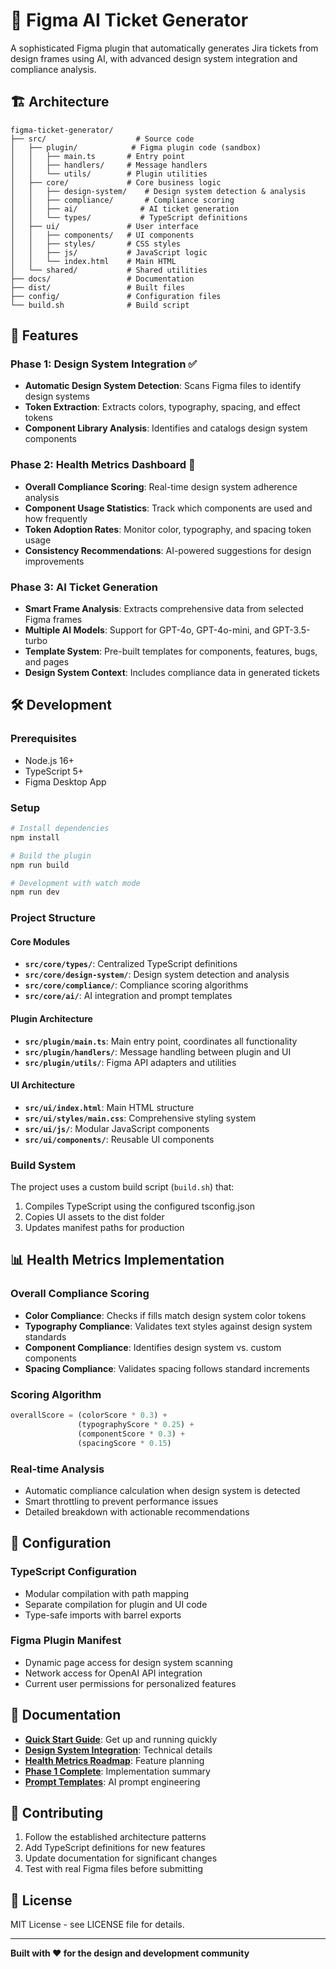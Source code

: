 # 🎨 Figma AI Ticket Generator

A sophisticated Figma plugin that automatically generates Jira tickets from design frames using AI, with advanced design system integration and compliance analysis.

## 🏗️ Architecture

```
figma-ticket-generator/
├── src/                    # Source code
│   ├── plugin/            # Figma plugin code (sandbox)
│   │   ├── main.ts       # Entry point
│   │   ├── handlers/     # Message handlers
│   │   └── utils/        # Plugin utilities
│   ├── core/             # Core business logic
│   │   ├── design-system/    # Design system detection & analysis
│   │   ├── compliance/       # Compliance scoring
│   │   ├── ai/              # AI ticket generation
│   │   └── types/           # TypeScript definitions
│   ├── ui/               # User interface
│   │   ├── components/   # UI components
│   │   ├── styles/       # CSS styles
│   │   ├── js/           # JavaScript logic
│   │   └── index.html    # Main HTML
│   └── shared/           # Shared utilities
├── docs/                 # Documentation
├── dist/                 # Built files
├── config/               # Configuration files
└── build.sh              # Build script
```

## 🚀 Features

### Phase 1: Design System Integration ✅
- **Automatic Design System Detection**: Scans Figma files to identify design systems
- **Token Extraction**: Extracts colors, typography, spacing, and effect tokens
- **Component Library Analysis**: Identifies and catalogs design system components

### Phase 2: Health Metrics Dashboard 🚧
- **Overall Compliance Scoring**: Real-time design system adherence analysis
- **Component Usage Statistics**: Track which components are used and how frequently
- **Token Adoption Rates**: Monitor color, typography, and spacing token usage
- **Consistency Recommendations**: AI-powered suggestions for design improvements

### Phase 3: AI Ticket Generation
- **Smart Frame Analysis**: Extracts comprehensive data from selected Figma frames
- **Multiple AI Models**: Support for GPT-4o, GPT-4o-mini, and GPT-3.5-turbo
- **Template System**: Pre-built templates for components, features, bugs, and pages
- **Design System Context**: Includes compliance data in generated tickets

## 🛠️ Development

### Prerequisites
- Node.js 16+
- TypeScript 5+
- Figma Desktop App

### Setup
```bash
# Install dependencies
npm install

# Build the plugin
npm run build

# Development with watch mode
npm run dev
```

### Project Structure

#### Core Modules
- **`src/core/types/`**: Centralized TypeScript definitions
- **`src/core/design-system/`**: Design system detection and analysis
- **`src/core/compliance/`**: Compliance scoring algorithms
- **`src/core/ai/`**: AI integration and prompt templates

#### Plugin Architecture
- **`src/plugin/main.ts`**: Main entry point, coordinates all functionality
- **`src/plugin/handlers/`**: Message handling between plugin and UI
- **`src/plugin/utils/`**: Figma API adapters and utilities

#### UI Architecture
- **`src/ui/index.html`**: Main HTML structure
- **`src/ui/styles/main.css`**: Comprehensive styling system
- **`src/ui/js/`**: Modular JavaScript components
- **`src/ui/components/`**: Reusable UI components

### Build System
The project uses a custom build script (`build.sh`) that:
1. Compiles TypeScript using the configured tsconfig.json
2. Copies UI assets to the dist folder
3. Updates manifest paths for production

## 📊 Health Metrics Implementation

### Overall Compliance Scoring
- **Color Compliance**: Checks if fills match design system color tokens
- **Typography Compliance**: Validates text styles against design system standards
- **Component Compliance**: Identifies design system vs. custom components
- **Spacing Compliance**: Validates spacing follows standard increments

### Scoring Algorithm
```typescript
overallScore = (colorScore * 0.3) + 
               (typographyScore * 0.25) + 
               (componentScore * 0.3) + 
               (spacingScore * 0.15)
```

### Real-time Analysis
- Automatic compliance calculation when design system is detected
- Smart throttling to prevent performance issues
- Detailed breakdown with actionable recommendations

## 🔧 Configuration

### TypeScript Configuration
- Modular compilation with path mapping
- Separate compilation for plugin and UI code
- Type-safe imports with barrel exports

### Figma Plugin Manifest
- Dynamic page access for design system scanning
- Network access for OpenAI API integration
- Current user permissions for personalized features

## 📖 Documentation

- **[Quick Start Guide](docs/QUICK_START.md)**: Get up and running quickly
- **[Design System Integration](docs/DESIGN_SYSTEM_INTEGRATION.md)**: Technical details
- **[Health Metrics Roadmap](docs/HEALTH_METRICS_ROADMAP.md)**: Feature planning
- **[Phase 1 Complete](docs/PHASE_1_COMPLETE.md)**: Implementation summary
- **[Prompt Templates](docs/PROMPT_TEMPLATES.md)**: AI prompt engineering

## 🤝 Contributing

1. Follow the established architecture patterns
2. Add TypeScript definitions for new features
3. Update documentation for significant changes
4. Test with real Figma files before submitting

## 📜 License

MIT License - see LICENSE file for details.

---

**Built with ❤️ for the design and development community**